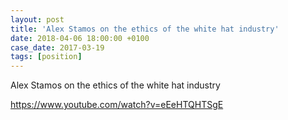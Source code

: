 ```yaml
---
layout: post
title: 'Alex Stamos on the ethics of the white hat industry'
date: 2018-04-06 18:00:00 +0100
case_date: 2017-03-19
tags: [position]
---
```


Alex Stamos on the ethics of the white hat industry

https://www.youtube.com/watch?v=eEeHTQHTSgE
